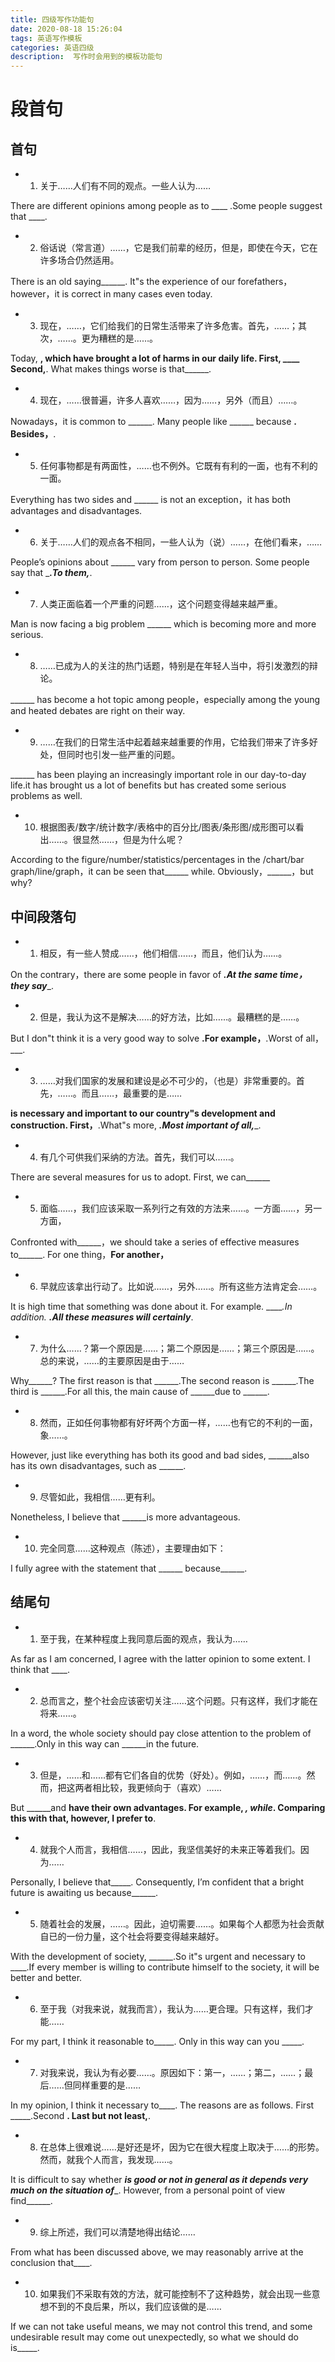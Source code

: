```yaml
---
title: 四级写作功能句
date: 2020-08-18 15:26:04
tags: 英语写作模板
categories: 英语四级
description:  写作时会用到的模板功能句
---
```


# 段首句

##  首句



+ 1.  关于……人们有不同的观点。一些人认为……

There are different opinions among people as to ____ .Some people suggest that ____.

+ 2.  俗话说（常言道）……，它是我们前辈的经历，但是，即使在今天，它在许多场合仍然适用。

There is an old saying______. It"s the experience of our forefathers，however，it is correct in many cases even today.

+ 3.  现在，……，它们给我们的日常生活带来了许多危害。首先，……；其次，……。更为糟糕的是……。

Today, ____, which have brought a lot of harms in our daily life. First, ____ Second,____. What makes things worse is that______.

+ 4. 现在，……很普遍，许多人喜欢……，因为……，另外（而且）……。

Nowadays，it is common to ______. Many people like ______ because ______. Besides，______.

+ 5. 任何事物都是有两面性，……也不例外。它既有有利的一面，也有不利的一面。

Everything has two sides and ______ is not an exception，it has both advantages and disadvantages.

+ 6. 关于……人们的观点各不相同，一些人认为（说）……，在他们看来，……

People’s opinions about ______ vary from person to person. Some people say that ______.To them,_____.

+ 7. 人类正面临着一个严重的问题……，这个问题变得越来越严重。

Man is now facing a big problem ______ which is becoming more and more serious.

+ 8.  ……已成为人的关注的热门话题，特别是在年轻人当中，将引发激烈的辩论。

______ has become a hot topic among people，especially among the young and heated debates are right on their way.

+ 9.  ……在我们的日常生活中起着越来越重要的作用，它给我们带来了许多好处，但同时也引发一些严重的问题。

______ has been playing an increasingly important role in our day-to-day life.it has brought us a lot of benefits but has created some serious problems as well.

+ 10. 根据图表/数字/统计数字/表格中的百分比/图表/条形图/成形图可以看出……。很显然……，但是为什么呢？

According to the figure/number/statistics/percentages in the /chart/bar graph/line/graph，it can be seen that______ while. Obviously，______，but why?





##  中间段落句

+ 1. 相反，有一些人赞成……，他们相信……，而且，他们认为……。

On the contrary，there are some people in favor of ___.At the same time，they say____.

+ 2. 但是，我认为这不是解决……的好方法，比如……。最糟糕的是……。

But I don"t think it is a very good way to solve ____.For example，____.Worst of all，___.

+ 3.  ……对我们国家的发展和建设是必不可少的，（也是）非常重要的。首先，……。而且……，最重要的是……

______is necessary and important to our country"s development and construction. First，______.What"s more, _____.Most important of all,______.

+ 4. 有几个可供我们采纳的方法。首先，我们可以……。

There are several measures for us to adopt. First, we can______

+ 5. 面临……，我们应该采取一系列行之有效的方法来……。一方面……，另一方面，

Confronted with______，we should take a series of effective measures to______. For one thing，______For another，______

+ 6. 早就应该拿出行动了。比如说……，另外……。所有这些方法肯定会……。

It is high time that something was done about it. For example. _____.In addition. _____.All these measures will certainly______.

+ 7. 为什么……？第一个原因是……；第二个原因是……；第三个原因是……。总的来说，……的主要原因是由于……

Why______? The first reason is that ______.The second reason is ______.The third is ______.For all this, the main cause of ______due to ______.

+ 8. 然而，正如任何事物都有好坏两个方面一样，……也有它的不利的一面，象……。

However, just like everything has both its good and bad sides, ______also has its own disadvantages, such as ______.

+ 9. 尽管如此，我相信……更有利。

Nonetheless, I believe that ______is more advantageous.

+ 10. 完全同意……这种观点（陈述），主要理由如下：

I fully agree with the statement that ______ because______.

## 结尾句

+ 1. 至于我，在某种程度上我同意后面的观点，我认为……

As far as I am concerned, I agree with the latter opinion to some extent. I think that ____.

+ 2. 总而言之，整个社会应该密切关注……这个问题。只有这样，我们才能在将来……。

In a word, the whole society should pay close attention to the problem of ______.Only in this way can ______in the future.

+ 3. 但是，……和……都有它们各自的优势（好处）。例如，……，而……。然而，把这两者相比较，我更倾向于（喜欢）……

But ______and ______have their own advantages. For example, _____, while_____. Comparing this with that, however, I prefer to______.

+ 4. 就我个人而言，我相信……，因此，我坚信美好的未来正等着我们。因为……

Personally, I believe that_____. Consequently, I’m confident that a bright future is awaiting us because______.

+ 5. 随着社会的发展，……。因此，迫切需要……。如果每个人都愿为社会贡献自已的一份力量，这个社会将要变得越来越好。

With the development of society, ______.So it"s urgent and necessary to ____.If every member is willing to contribute himself to the society, it will be better and better.

+ 6. 至于我（对我来说，就我而言），我认为……更合理。只有这样，我们才能……

For my part, I think it reasonable to_____. Only in this way can you _____.

+ 7. 对我来说，我认为有必要……。原因如下：第一，……；第二，……；最后……但同样重要的是……

In my opinion, I think it necessary to____. The reasons are as follows. First _____.Second ______. Last but not least,______.

+ 8. 在总体上很难说……是好还是坏，因为它在很大程度上取决于……的形势。然而，就我个人而言，我发现……。

It is difficult to say whether _____is good or not in general as it depends very much on the situation of______. However, from a personal point of view find______.

+ 9. 综上所述，我们可以清楚地得出结论……

From what has been discussed above, we may reasonably arrive at the conclusion that____.

+ 10. 如果我们不采取有效的方法，就可能控制不了这种趋势，就会出现一些意想不到的不良后果，所以，我们应该做的是……

If we can not take useful means, we may not control this trend, and some undesirable result may come out unexpectedly, so what we should do is_____.